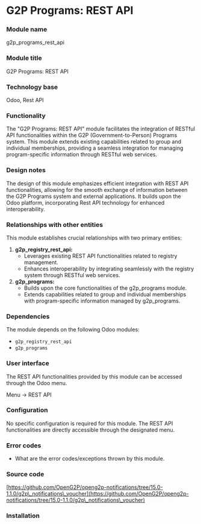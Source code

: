 # G2P Programs: REST API

### Module name

g2p\_programs\_rest\_api

### Module title

G2P Programs: REST API

### Technology base

Odoo, Rest API

### Functionality

The "G2P Programs: REST API" module facilitates the integration of RESTful API functionalities within the G2P (Government-to-Person) Programs system. This module extends existing capabilities related to group and individual memberships, providing a seamless integration for managing program-specific information through RESTful web services.

### Design notes

The design of this module emphasizes efficient integration with REST API functionalities, allowing for the smooth exchange of information between the G2P Programs system and external applications. It builds upon the Odoo platform, incorporating Rest API technology for enhanced interoperability.

### Relationships with other entities

This module establishes crucial relationships with two primary entities:

1. **g2p\_registry\_rest\_api:**
   * Leverages existing REST API functionalities related to registry management.
   * Enhances interoperability by integrating seamlessly with the registry system through RESTful web services.
2. **g2p\_programs:**
   * Builds upon the core functionalities of the g2p\_programs module.
   * Extends capabilities related to group and individual memberships with program-specific information managed by g2p\_programs.

### Dependencies

The module depends on the following Odoo modules:

* `g2p_registry_rest_api`
* `g2p_programs`

### User interface

The REST API functionalities provided by this module can be accessed through the Odoo menu.

Menu -> REST API

### Configuration

No specific configuration is required for this module. The REST API functionalities are directly accessible through the designated menu.

### Error codes

* What are the error codes/exceptions thrown by this module.

### Source code

[https://github.com/OpenG2P/openg2p-notifications/tree/15.0-1.1.0/g2p\_notifications\_voucher](https://github.com/OpenG2P/openg2p-notifications/tree/15.0-1.1.0/g2p\_notifications\_voucher)

### Installation

###
